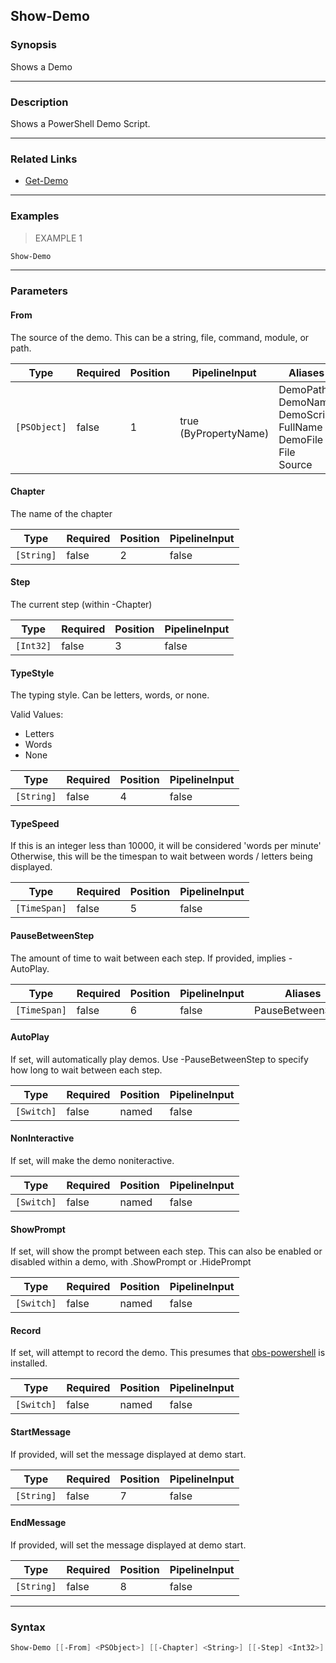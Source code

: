 Show-Demo
---------




### Synopsis
Shows a Demo



---


### Description

Shows a PowerShell Demo Script.



---


### Related Links
* [Get-Demo](Get-Demo.md)





---


### Examples
> EXAMPLE 1

```PowerShell
Show-Demo
```


---


### Parameters
#### **From**

The source of the demo.  This can be a string, file, command, module, or path.






|Type        |Required|Position|PipelineInput        |Aliases                                                                           |
|------------|--------|--------|---------------------|----------------------------------------------------------------------------------|
|`[PSObject]`|false   |1       |true (ByPropertyName)|DemoPath<br/>DemoName<br/>DemoScript<br/>FullName<br/>DemoFile<br/>File<br/>Source|



#### **Chapter**

The name of the chapter






|Type      |Required|Position|PipelineInput|
|----------|--------|--------|-------------|
|`[String]`|false   |2       |false        |



#### **Step**

The current step (within -Chapter)






|Type     |Required|Position|PipelineInput|
|---------|--------|--------|-------------|
|`[Int32]`|false   |3       |false        |



#### **TypeStyle**

The typing style.  Can be letters, words, or none.



Valid Values:

* Letters
* Words
* None






|Type      |Required|Position|PipelineInput|
|----------|--------|--------|-------------|
|`[String]`|false   |4       |false        |



#### **TypeSpeed**

If this is an integer less than 10000, it will be considered 'words per minute'
Otherwise, this will be the timespan to wait between words / letters being displayed.






|Type        |Required|Position|PipelineInput|
|------------|--------|--------|-------------|
|`[TimeSpan]`|false   |5       |false        |



#### **PauseBetweenStep**

The amount of time to wait between each step.
If provided, implies -AutoPlay.






|Type        |Required|Position|PipelineInput|Aliases          |
|------------|--------|--------|-------------|-----------------|
|`[TimeSpan]`|false   |6       |false        |PauseBetweenSteps|



#### **AutoPlay**

If set, will automatically play demos.
Use -PauseBetweenStep to specify how long to wait between each step.






|Type      |Required|Position|PipelineInput|
|----------|--------|--------|-------------|
|`[Switch]`|false   |named   |false        |



#### **NonInteractive**

If set, will make the demo noniteractive.






|Type      |Required|Position|PipelineInput|
|----------|--------|--------|-------------|
|`[Switch]`|false   |named   |false        |



#### **ShowPrompt**

If set, will show the prompt between each step.
This can also be enabled or disabled within a demo, with .ShowPrompt or .HidePrompt






|Type      |Required|Position|PipelineInput|
|----------|--------|--------|-------------|
|`[Switch]`|false   |named   |false        |



#### **Record**

If set, will attempt to record the demo.
This presumes that [obs-powershell](https://github.com/StartAutomating/obs-powershell) is installed.






|Type      |Required|Position|PipelineInput|
|----------|--------|--------|-------------|
|`[Switch]`|false   |named   |false        |



#### **StartMessage**

If provided, will set the message displayed at demo start.






|Type      |Required|Position|PipelineInput|
|----------|--------|--------|-------------|
|`[String]`|false   |7       |false        |



#### **EndMessage**

If provided, will set the message displayed at demo start.






|Type      |Required|Position|PipelineInput|
|----------|--------|--------|-------------|
|`[String]`|false   |8       |false        |





---


### Syntax
```PowerShell
Show-Demo [[-From] <PSObject>] [[-Chapter] <String>] [[-Step] <Int32>] [[-TypeStyle] <String>] [[-TypeSpeed] <TimeSpan>] [[-PauseBetweenStep] <TimeSpan>] [-AutoPlay] [-NonInteractive] [-ShowPrompt] [-Record] [[-StartMessage] <String>] [[-EndMessage] <String>] [<CommonParameters>]
```
